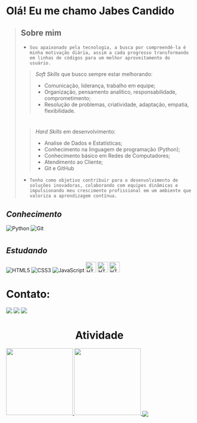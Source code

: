 # Olá! Eu me chamo Jabes Candido

>## Sobre mim
>- `Sou apaixonado pela tecnologia, a busca por compreendê-la é minha motivação diária, assim a cada progresso transformando em linhas de códigos para um melhor aproveitamento do usuário.`
>>_Soft Skills_ que busco sempre estar melhorando:
  >>- Comunicação, liderança, trabalho em equipe;
  >>- Organização, pensamento analítico, responsabilidade, comprometimento;
  >>- Resolução de problemas, criatividade, adaptação, empatia, flexibilidade.
>#
>>_Hard Skills_ em desenvolvimento:
  >>- Analise de Dados e Estatísticas;
  >>- Conhecimento na linguagem de programação (Python);
  >>- Conhecimento básico em Redes de Computadores;
  >>- Atendimento ao Cliente;
  >>  - Git e GitHub
>- `Tenho como objetivo contribuir para o desenvolvimento de soluções inovadoras, colaborando com equipes dinâmicas e impulsionando meu crescimento profissional em um ambiente que valoriza a aprendizagem contínua.`

## _Conhecimento_
![Python](https://img.shields.io/static/v1?style=for-the-badge&message=Python&color=3776AB&logo=Python&logoColor=FFFFFF&label=)
![Git](https://img.shields.io/static/v1?style=for-the-badge&message=Git&color=E34F26&logo=Git&logoColor=FFFFFF&label=)

#

## _Estudando_
![HTML5](https://img.shields.io/static/v1?style=for-the-badge&message=HTML5&color=E34F26&logo=HTML5&logoColor=FFFFFF&label=)
![CSS3](https://img.shields.io/static/v1?style=for-the-badge&message=CSS3&color=1572B6&logo=CSS3&logoColor=FFFFFF&label=)
![JavaScript](https://img.shields.io/badge/JavaScript-f7df1e?style=for-the-badge&logo=javascript&logoColor=black)
<img alt="HTML" height="28" src="https://img.shields.io/badge/PostgreSQL-4169E1.svg?style=for-the-badge&logo=PostgreSQL&logoColor=white">
<img alt="HTML" height="28" src="https://img.shields.io/badge/MySQL-4479A1.svg?style=for-the-badge&logo=MySQL&logoColor=white">
<img alt="HTML" height="28" src="https://img.shields.io/badge/Amazon%20AWS-232F3E.svg?style=for-the-badge&logo=Amazon-AWS&logoColor=white">

# Contato: 
<div> 
  <a href= "https://www.linkedin.com/in/jabes-candido-2223bb231/" target="_blank"><img src="https://img.shields.io/badge/-LinkedIn-%230077B5?style=for-the-badge&logo=linkedin&logoColor=white" target="_blank"></a> 
  <a href = "mailto:jabes.candido1@gmail.com"><img src="https://img.shields.io/badge/-Gmail-%23333?style=for-the-badge&logo=gmail&logoColor=white" target="_blank"></a>
  <a href="https://www.instagram.com/jabes.cs/" target="_blank"><img src="https://img.shields.io/badge/-Instagram-%23E4405F?style=for-the-badge&logo=instagram&logoColor=white" target="_blank"></a>
</div>

#

<h1 align="center"> Atividade </h1>
<a href="https://github.com/Jabes-CS">
<img loading="lazy" height="180em" src="https://github-readme-stats.vercel.app/api?username=Jabes-CS&show_icons=true&theme=chartreuse-dark&include_all_commits=true&count_private=true"/>
<img loading="lazy" height="180em" src="https://github-readme-stats.vercel.app/api/top-langs/?username=Jabes-CS&layout=compact&langs_count=7&theme=chartreuse-dark"/>
</div>
<img align="center" src="https://github-readme-activity-graph.vercel.app/graph?username=Jabes-CS&theme=tokyo-night&hide_border=true&show_icons=true&custom_title=Jabes%20-%20Gráfico%20de%20Contribuição" />
